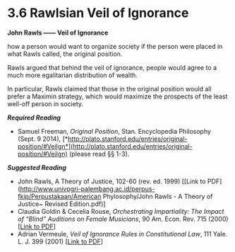 # 3.6 Rawlsian Veil of Ignorance

**John Rawls —— Veil of Ignorance**

how a person would want to organize society if the person were placed in what Rawls called, the original position.



Rawls argued that behind the veil of ignorance, people would agree to a much more egalitarian distribution of wealth. 

In particular, Rawls claimed that those in the original position would all prefer a Maximin strategy, which would maximize the prospects of the least well-off person in society. 







***Required Reading***

- Samuel Freeman, *Original Position*, Stan. Encyclopedia Philosophy (Sept. 9 2014), [*http://plato.stanford.edu/entries/original-position/#VeiIgn*](http://plato.stanford.edu/entries/original-position/#VeiIgn) (please read §§ 1-3).

***Suggested Reading***

- John Rawls, A Theory of Justice, 102-60 (rev. ed. 1999) [[Link to PDF](http://www.univpgri-palembang.ac.id/perpus-fkip/Perpustakaan/American Phylosophy/John Rawls - A Theory of Justice~ Revised Edition.pdf)]
- Claudia Goldin & Cecelia Rouse, *Orchestrating Impartiality: The Impact of “Blind” Auditions on Female Musicians*, 90 Am. Econ. Rev. 715 (2000) [[Link to PDF](http://pubs.aeaweb.org/doi/pdfplus/10.1257/aer.90.4.715)]
- Adrian Vermeule, *Veil of Ignorance Rules in Constitutional Law*, 111 Yale. L. J. 399 (2001) [[Link to PDF](http://www.yalelawjournal.org/pdf/401_gdga52hy.pdf)]